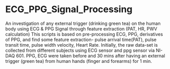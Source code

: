 # ECG_PPG_Signal_Processing 
An investigation of any external trigger (drinking green tea) on the human body using ECG & PPG Signal through feature extraction (PAT, HR, PWV calculation)
This scripts is based on pre-processing ECG, PPG, derivatives of PPG, and find some feature extraction- pulse arrival time(PAT), pulse transit time, pulse width velocity, Heart Rate. Initially, the raw data-set is collected from different subjects using ECG sensor and ppg sensor via NI-DAQ 601. PPG, ECG were taken before and 30 mins after having an external trigger (green tea) from human hands (finger and forearms) for 1 min. 
